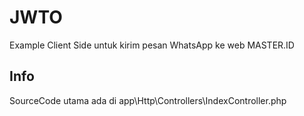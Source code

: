 # JWTO
Example Client Side untuk kirim pesan WhatsApp ke web MASTER.ID

## Info
SourceCode utama ada di app\Http\Controllers\IndexController.php
